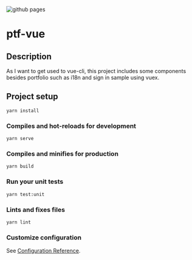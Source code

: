 ![github pages](https://github.com/yuu-eguci/ptf-vue/workflows/github%20pages/badge.svg)

# ptf-vue

## Description

As I want to get used to vue-cli, this project includes some components besides portfolio such as i18n and sign in sample using vuex.

## Project setup
```
yarn install
```

### Compiles and hot-reloads for development
```
yarn serve
```

### Compiles and minifies for production
```
yarn build
```

### Run your unit tests
```
yarn test:unit
```

### Lints and fixes files
```
yarn lint
```

### Customize configuration
See [Configuration Reference](https://cli.vuejs.org/config/).
